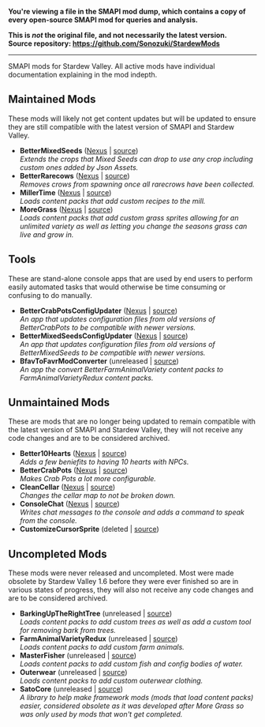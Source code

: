 **You're viewing a file in the SMAPI mod dump, which contains a copy of every open-source SMAPI mod
for queries and analysis.**

**This is _not_ the original file, and not necessarily the latest version.**  
**Source repository: https://github.com/Sonozuki/StardewMods**

----

SMAPI mods for Stardew Valley. All active mods have individual documentation explaining in the mod indepth.

## Maintained Mods
These mods will likely not get content updates but will be updated to ensure they are still compatible with the latest version of SMAPI and Stardew Valley.
* **BetterMixedSeeds** ([Nexus](https://www.nexusmods.com/stardewvalley/mods/3012) | [source](BetterMixedSeeds))  
*Extends the crops that Mixed Seeds can drop to use any crop including custom ones added by Json Assets.*
* **BetterRarecows** ([Nexus](https://www.nexusmods.com/stardewvalley/mods/3232) | [source](BetterRareCrows))  
*Removes crows from spawning once all rarecrows have been collected.*
* **MillerTime** ([Nexus](https://www.nexusmods.com/stardewvalley/mods/7575) | [source](MillerTime))  
*Loads content packs that add custom recipes to the mill.*
* **MoreGrass** ([Nexus](https://www.nexusmods.com/stardewvalley/mods/5398) | [source](MoreGrass))  
*Loads content packs that add custom grass sprites allowing for an unlimited variety as well as letting you change the seasons grass can live and grow in.*

## Tools
These are stand-alone console apps that are used by end users to perform easily automated tasks that would otherwise be time consuming or confusing to do manually.
* **BetterCrabPotsConfigUpdater** ([Nexus]() | [source](BetterCrabPotsConfigUpdater))  
*An app that updates configuration files from old versions of BetterCrabPots to be compatible with newer versions.*
* **BetterMixedSeedsConfigUpdater** ([Nexus]() | [source](BetterMixedSeedsConfigUpdater))  
*An app that updates configuration files from old versions of BetterMixedSeeds to be compatible with newer versions.*
* **BfavToFavrModConverter** (unreleased | [source](BfavToFavrModConverter))  
*An app the convert BetterFarmAnimalVariety content packs to FarmAnimalVarietyRedux content packs.*

## Unmaintained Mods
These are mods that are no longer being updated to remain compatible with the latest version of SMAPI and Stardew Valley, they will not receive any code changes and are to be considered archived.
* **Better10Hearts** ([Nexus](https://www.nexusmods.com/stardewvalley/mods/3605) | [source](Better10Hearts))  
*Adds a few beniefits to having 10 hearts with NPCs.*
* **BetterCrabPots** ([Nexus](https://www.nexusmods.com/stardewvalley/mods/3159) | [source](BetterCrabPots))  
*Makes Crab Pots a lot more configurable.*
* **CleanCellar** ([Nexus](https://www.nexusmods.com/stardewvalley/mods/2975) | [source](CleanCellar))  
*Changes the cellar map to not be broken down.*
* **ConsoleChat** ([Nexus](https://www.nexusmods.com/stardewvalley/mods/3768) | [source](ConsoleChat))  
*Writes chat messages to the console and adds a command to speak from the console.*
* **CustomizeCursorSprite** (deleted | [source](CustomizeCursorSprite))  

## Uncompleted Mods
These mods were never released and uncompleted. Most were made obsolete by Stardew Valley 1.6 before they were ever finished so are in various states of progress, they will also not receive any code changes and are to be considered archived.
* **BarkingUpTheRightTree** (unreleased | [source](BarkingUpTheRightTree))  
*Loads content packs to add custom trees as well as add a custom tool for removing bark from trees.*
* **FarmAnimalVarietyRedux** (unreleased | [source](FarmAnimalVarietyRedux))  
*Loads content packs to add custom farm animals.*
* **MasterFisher** (unreleased | [source](MasterFisher))  
*Loads content packs to add custom fish and config bodies of water.*
* **Outerwear** (unreleased | [source](Outerwear))  
*Loads content packs to add custom outerwear clothing.*
* **SatoCore** (unreleased | [source](SatoCore))  
*A library to help make framework mods (mods that load content packs) easier, considered obsolete as it was developed after More Grass so was only used by mods that won't get completed.*